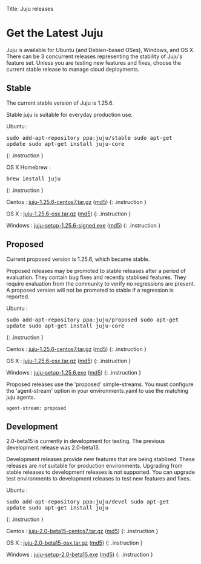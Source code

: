 Title: Juju releases


# Get the Latest Juju

Juju is available for Ubuntu (and Debian-based OSes), Windows, and OS X.
There can be 3 concurrent releases representing the stability of Juju's
feature set. Unless you are testing new features and fixes, choose the
current stable release to manage cloud deployments.


## Stable

The current stable version of Juju is 1.25.6.

Stable juju is suitable for everyday production use.

Ubuntu
: <pre>sudo add-apt-repository ppa:juju/stable
sudo apt-get update
sudo apt-get install juju-core</pre>
{: .instruction }

OS X Homebrew
: <pre>brew install juju</pre>
{: .instruction }

Centos
: [juju-1.25.6-centos7.tar.gz](https://launchpad.net/juju-core/1.25/1.25.6/+download/juju-1.25.6-centos7.tar.gz) ([md5](https://launchpad.net/juju-core/1.25/1.25.6/+download/juju-1.25.6-centos7.tar.gz/+md5))
{: .instruction }

OS X
: [juju-1.25.6-osx.tar.gz](https://launchpad.net/juju-core/1.25/1.25.6/+download/juju-1.25.6-osx.tar.gz) ([md5](https://launchpad.net/juju-core/1.25/1.25.6/+download/juju-1.25.6-osx.tar.gz/+md5))
{: .instruction }

Windows
: [juju-setup-1.25.6-signed.exe](https://launchpad.net/juju-core/1.25/1.25.6/+download/juju-setup-1.25.6-signed.exe) ([md5](https://launchpad.net/juju-core/1.25/1.25.6/+download/juju-setup-1.25.6-signed.exe/+md5))
{: .instruction }


## Proposed

Current proposed version is 1.25.6, which became stable.

Proposed releases may be promoted to stable releases after a period of
evaluation. They contain bug fixes and recently stablised features. They
require evaluation from the community to verify no regressions are
present. A proposed version will not be promoted to stable if a
regression is reported.

Ubuntu
: <pre>sudo add-apt-repository ppa:juju/proposed
sudo apt-get update
sudo apt-get install juju-core</pre>
{: .instruction }

Centos
: [juju-1.25.6-centos7.tar.gz](https://launchpad.net/juju-core/1.25/1.25.6/+download/juju-1.25.6-centos7.tar.gz) ([md5](https://launchpad.net/juju-core/1.25/1.25.6/+download/juju-1.25.6-centos7.tar.gz/+md5))
{: .instruction }

OS X
: [juju-1.25.6-osx.tar.gz](https://launchpad.net/juju-core/1.25/1.25.6/+download/juju-1.25.6-osx.tar.gz) ([md5](https://launchpad.net/juju-core/1.25/1.25.6/+download/juju-1.25.6-osx.tar.gz/+md5))
{: .instruction }

Windows
: [juju-setup-1.25.6.exe](https://launchpad.net/juju-core/1.25/1.25.6/+download/juju-setup-1.25.6.exe) ([md5](https://launchpad.net/juju-core/1.25/1.25.6/+download/juju-setup-1.25.6.exe/+md5))
{: .instruction }

Proposed releases use the 'proposed' simple-streams. You must configure
the 'agent-stream' option in your environments.yaml to use the matching
juju agents.

```no-highlight
agent-stream: proposed
```

## Development

2.0-beta15 is currently in development for testing.
The previous development release was 2.0-beta13.

Development releases provide new features that are being stablised.
These releases are *not* suitable for production environments. Upgrading
from stable releases to development releases is not supported. You can
upgrade test environments to development releases to test new features
and fixes.

Ubuntu
: <pre>sudo add-apt-repository ppa:juju/devel
sudo apt-get update
sudo apt-get install juju</pre>
{: .instruction }

Centos
: [juju-2.0-beta15-centos7.tar.gz](https://launchpad.net/juju-core/2.0/2.0-beta15/+download/juju-2.0-beta15-centos7.tar.gz) ([md5](https://launchpad.net/juju-core/2.0/2.0-beta15/+download/juju-2.0-beta15-centos7.tar.gz/+md5))
{: .instruction }

OS X
: [juju-2.0-beta15-osx.tar.gz](https://launchpad.net/juju-core/2.0/2.0-beta15/+download/juju-2.0-beta15-osx.tar.gz) ([md5](https://launchpad.net/juju-core/2.0/2.0-beta15/+download/juju-2.0-beta15-osx.tar.gz/+md5))
{: .instruction }

Windows
: [juju-setup-2.0-beta15.exe](https://launchpad.net/juju-core/2.0/2.0-beta15/+download/juju-setup-2.0-beta15.exe) ([md5](https://launchpad.net/juju-core/2.0/2.0-beta15/+download/juju-setup-2.0-beta15.exe/+md5))
{: .instruction }
